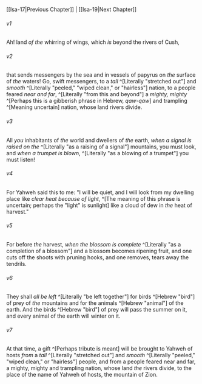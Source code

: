 ﻿---
aliases:
  - Isaiah 18
---

[[Isa-17|Previous Chapter]] | [[Isa-19|Next Chapter]]

###### v1
Ah! land _of the_ whirring of wings,
which _is_ beyond the rivers of Cush,

###### v2
that sends messengers by the sea
and in vessels of papyrus on _the_ surface of _the_ waters!
Go, swift messengers, to a _tall_ ^[Literally "stretched out"] and _smooth_ ^[Literally "peeled," "wiped clean," or "hairless"] nation,
to a people feared _near and far_, ^[Literally "from this and beyond"]
a _mighty, mighty_ ^[Perhaps this is a gibberish phrase in Hebrew, _qaw-qaw_] and trampling ^[Meaning uncertain] nation,
whose land rivers divide.

###### v3
All _you_ inhabitants of _the_ world
and dwellers of _the_ earth,
_when a signal is raised on the_ ^[Literally "as a raising of a signal"] mountains, you must look,
and _when a trumpet is blown_, ^[Literally "as a blowing of a trumpet"] you must listen!

###### v4
For Yahweh said this to me:
"I will be quiet,
and I will look from my dwelling place
like _clear heat because of light_, ^[The meaning of this phrase is uncertain; perhaps the "light" is sunlight]
like a cloud of dew in _the_ heat of harvest."

###### v5
For before _the_ harvest, _when the blossom is complete_ ^[Literally "as a completion of a blossom"]
and a blossom becomes ripening fruit,
and one cuts off the shoots with pruning hooks,
and one removes, tears away the tendrils.

###### v6
They shall _all be left_ ^[Literally "be left together"] for birds ^[Hebrew "bird"] of prey of _the_ mountains
and for the animals ^[Hebrew "animal"] of the earth.
And the birds ^[Hebrew "bird"] of prey will pass the summer on it,
and every animal of the earth will winter on it.

###### v7
At that time, a gift ^[Perhaps tribute is meant] will be brought to Yahweh of hosts
_from_ a _tall_ ^[Literally "stretched out"] and _smooth_ ^[Literally "peeled," "wiped clean," or "hairless"] people,
and from a people feared near and far,
a mighty, mighty and trampling nation,
whose land _the_ rivers divide,
to the place of the name of Yahweh of hosts,
the mountain of Zion.